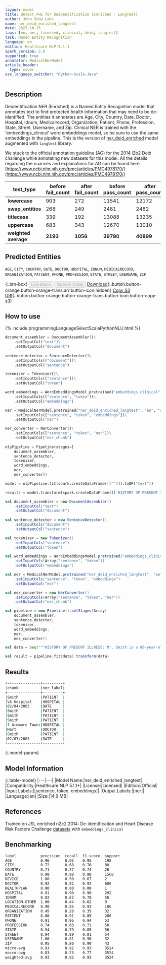 ```yaml
---
layout: model
title: Detect PHI for Deidentification (Enriched - LangTest)
author: John Snow Labs
name: ner_deid_enriched_langtest
date: 2023-10-15
tags: [en, ner, licensed, clinical, deid, langtest]
task: Named Entity Recognition
language: en
edition: Healthcare NLP 5.1.1
spark_version: 3.0
supported: true
annotator: MedicalNerModel
article_header:
  type: cover
use_language_switcher: "Python-Scala-Java"
---
```


## Description

Deidentification NER (Enriched) is a Named Entity Recognition model that annotates text to find protected health information that may need to be de-identified. The entities it annotates are Age, City, Country, Date, Doctor, Hospital, Idnum, Medicalrecord, Organization, Patient, Phone, Profession, State, Street, Username, and Zip. Clinical NER is trained with the 'embeddings_clinical' word embeddings model, so be sure to use the same embeddings in the pipeline. This is the version of [ner_deid_enriched](https://nlp.johnsnowlabs.com/2021/03/31/ner_deid_enriched_en.html) model augmented with `langtest` library.

We stuck to the official annotation guideline (AG) for the 2014 i2b2 Deid challenge while annotating new datasets for this model. All the details regarding the nuances and explanations for AG can be found here [https://www.ncbi.nlm.nih.gov/pmc/articles/PMC4978170/](https://www.ncbi.nlm.nih.gov/pmc/articles/PMC4978170/)

| **test_type**        | **before fail_count** | **after fail_count** | **before pass_count** | **after pass_count** | **minimum pass_rate** | **before pass_rate** | **after pass_rate** |
|----------------------|-----------------------|----------------------|-----------------------|----------------------|-----------------------|----------------------|---------------------|
| **lowercase**        | 903                   | 272                  | 11541                 | 12172                | 95%                   | 93%                  | 98%                 |
| **swap_entities**    | 268                   | 249                  | 2481                  | 2482                 | 95%                   | 90%                  | 91%                 |
| **titlecase**        | 339                   | 192                  | 13088                 | 13235                | 95%                   | 97%                  | 99%                 |
| **uppercase**        | 683                   | 343                  | 12670                 | 13010                | 95%                   | 95%                  | 97%                 |
| **weighted average** | **2193**              | **1056**             | **39780**             | **40899**            | **95%**               | **94.78%**           | **97.48%**          |

## Predicted Entities

`AGE`, `CITY`, `COUNTRY`, `DATE`, `DOCTOR`, `HOSPITAL`, `IDNUM`, `MEDICALRECORD`, `ORGANIZATION`, `PATIENT`, `PHONE`, `PROFESSION`, `STATE`, `STREET`, `USERNAME`, `ZIP`

{:.btn-box}
<button class="button button-orange" disabled>Live Demo</button>
<button class="button button-orange" disabled>Open in Colab</button>
[Download](https://s3.amazonaws.com/auxdata.johnsnowlabs.com/clinical/models/ner_deid_enriched_langtest_en_5.1.1_3.0_1697388253227.zip){:.button.button-orange.button-orange-trans.arr.button-icon.hidden}
[Copy S3 URI](s3://auxdata.johnsnowlabs.com/clinical/models/ner_deid_enriched_langtest_en_5.1.1_3.0_1697388253227.zip){:.button.button-orange.button-orange-trans.button-icon.button-copy-s3}

## How to use



<div class="tabs-box" markdown="1">
{% include programmingLanguageSelectScalaPythonNLU.html %}
	
```python
document_assembler = DocumentAssembler()\
    .setInputCol("text")\
    .setOutputCol("document")
         
sentence_detector = SentenceDetector()\
    .setInputCols(["document"])\
    .setOutputCol("sentence")

tokenizer = Tokenizer()\
    .setInputCols(["sentence"])\
    .setOutputCol("token")

word_embeddings = WordEmbeddingsModel.pretrained("embeddings_clinical", "en", "clinical/models")\
    .setInputCols(["sentence", "token"])\
    .setOutputCol("embeddings")

ner = MedicalNerModel.pretrained("ner_deid_enriched_langtest", "en", "clinical/models")\
    .setInputCols(["sentence", "token", "embeddings"])\
    .setOutputCol("ner")

ner_converter = NerConverter()\
    .setInputCols(["sentence", "token", "ner"])\
    .setOutputCol("ner_chunk")
    
nlpPipeline = Pipeline(stages=[
    document_assembler, 
    sentence_detector, 
    tokenizer, 
    word_embeddings, 
    ner, 
    ner_converter])

model = nlpPipeline.fit(spark.createDataFrame([[""]]).toDF("text"))

results = model.transform(spark.createDataFrame([['HISTORY OF PRESENT ILLNESS: Mr. Smith is a 60-year-old white male veteran with multiple comorbidities, who has a history of bladder cancer diagnosed approximately two years ago by the VA Hospital. He underwent a resection there. He was seen in Urology Clinic and Radiology Clinic on 02/04/2003. HOSPITAL COURSE: Mr. Smith presented to the Day Hospital in anticipation for Urology surgery. On evaluation, EKG, and echocardiogram were abnormal, a Cardiology consult was obtained. A cardiac adenosine stress MRI was then proceeded, and same was positive for inducible ischemia, mild-to-moderate inferolateral subendocardial infarction with peri-infarct ischemia. In addition, inducible ischemia seen in the inferior lateral septum. Mr. Smith underwent a left heart catheterization, which revealed two-vessel coronary artery disease. The RCA, proximal was 95% stenosed and the distal 80% stenosed. The mid LAD was 85% stenosed and the distal LAD was 85% stenosed. There were four Multi-Link Vision bare metal stents placed to decrease all four lesions to 0%. Following the intervention, Mr. Smith was admitted to 7 Ardmore Tower under the Cardiology Service under the direction of Dr. Hart. Mr. Smith had a noncomplicated post-intervention hospital course. He was stable for discharge home on 02/07/2003 with instructions to take Plavix daily for one month and Urology is aware of the same.']], ["text"]))
```
```scala
val document_assembler = new DocumentAssembler()
	.setInputCol("text")
	.setOutputCol("document")
         
val sentence_detector = new SentenceDetector()
	.setInputCols("document")
	.setOutputCol("sentence")

val tokenizer = new Tokenizer()
	.setInputCols("sentence")
	.setOutputCol("token")

val word_embeddings = WordEmbeddingsModel.pretrained("embeddings_clinical", "en", "clinical/models")
	.setInputCols(Array("sentence", "token"))
	.setOutputCol("embeddings")

val ner = MedicalNerModel.pretrained("ner_deid_enriched_langtest", "en", "clinical/models")
	.setInputCols("sentence", "token", "embeddings")
	.setOutputCol("ner")

val ner_converter = new NerConverter()
 	.setInputCols(Array("sentence", "token", "ner"))
 	.setOutputCol("ner_chunk")

val pipeline = new Pipeline().setStages(Array(
    document_assembler, 
    sentence_detector, 
    tokenizer, 
    word_embeddings, 
    ner, 
    ner_converter))

val data = Seq("""HISTORY OF PRESENT ILLNESS: Mr. Smith is a 60-year-old white male veteran with multiple comorbidities, who has a history of bladder cancer diagnosed approximately two years ago by the VA Hospital. He underwent a resection there. He was seen in Urology Clinic and Radiology Clinic on 02/04/2003. HOSPITAL COURSE: Mr. Smith presented to the Day Hospital in anticipation for Urology surgery. On evaluation, EKG, and echocardiogram were abnormal, a Cardiology consult was obtained. A cardiac adenosine stress MRI was then proceeded, and same was positive for inducible ischemia, mild-to-moderate inferolateral subendocardial infarction with peri-infarct ischemia. In addition, inducible ischemia seen in the inferior lateral septum. Mr. Smith underwent a left heart catheterization, which revealed two-vessel coronary artery disease. The RCA, proximal was 95% stenosed and the distal 80% stenosed. The mid LAD was 85% stenosed and the distal LAD was 85% stenosed. There were four Multi-Link Vision bare metal stents placed to decrease all four lesions to 0%. Following the intervention, Mr. Smith was admitted to 7 Ardmore Tower under the Cardiology Service under the direction of Dr. Hart. Mr. Smith had a noncomplicated post-intervention hospital course. He was stable for discharge home on 02/07/2003 with instructions to take Plavix daily for one month and Urology is aware of the same.""").toDS().toDF("text")

val result = pipeline.fit(data).transform(data)
```
</div>

## Results

```bash
+---------------+---------+
|chunk          |ner_label|
+---------------+---------+
|Smith          |PATIENT  |
|VA Hospital    |HOSPITAL |
|02/04/2003     |DATE     |
|Smith          |PATIENT  |
|Smith          |PATIENT  |
|Smith          |PATIENT  |
|7 Ardmore Tower|HOSPITAL |
|Hart           |DOCTOR   |
|Smith          |PATIENT  |
|02/07/2003     |DATE     |
+---------------+---------+
```

{:.model-param}
## Model Information

{:.table-model}
|---|---|
|Model Name:|ner_deid_enriched_langtest|
|Compatibility:|Healthcare NLP 5.1.1+|
|License:|Licensed|
|Edition:|Official|
|Input Labels:|[sentence, token, embeddings]|
|Output Labels:|[ner]|
|Language:|en|
|Size:|14.9 MB|

## References

Trained on JSL enriched n2c2 2014: De-identification and Heart Disease Risk Factors Challenge [datasets](https://portal.dbmi.hms.harvard.edu/projects/n2c2-2014/) with `embeddings_clinical`

## Benchmarking

```bash
label           precision  recall  f1-score  support 
AGE             0.96       0.95    0.95      198     
CITY            0.72       0.68    0.70      80      
COUNTRY         0.71       0.77    0.74      26      
DATE            0.98       0.98    0.98      1560    
DEVICE          1.00       0.50    0.67      2       
DOCTOR          0.92       0.92    0.92      600     
HEALTHPLAN      0.00       0.00    0.00      1       
HOSPITAL        0.91       0.90    0.90      292     
IDNUM           0.82       0.62    0.70      50      
LOCATION-OTHER  1.00       0.44    0.62      9       
MEDICALRECORD   0.90       0.95    0.93      106     
ORGANIZATION    0.45       0.28    0.35      32      
PATIENT         0.86       0.91    0.89      280     
PHONE           0.91       0.96    0.94      53      
PROFESSION      0.74       0.68    0.71      50      
STATE           0.94       0.79    0.85      56      
STREET          0.94       0.89    0.91      54      
USERNAME        1.00       0.81    0.90      32      
ZIP             0.95       0.86    0.90      43      
micro-avg       0.93       0.92    0.93      3524    
macro-avg       0.83       0.73    0.77      3524    
weighted-avg    0.93       0.92    0.93      3524    
```
